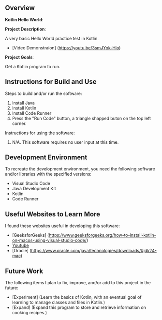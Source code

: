 ## Overview

**Kotlin Hello World**:

**Project Description**:

A very basic Hello World practice test in Kotlin.
* [Video Demonstraion] (https://youtu.be/3smJYxk-Hlo)

**Project Goals**:

Get a Kotlin program to run.

## Instructions for Build and Use

Steps to build and/or run the software:

1. Install Java
2. Install Kotlin
3. Install Code Runner
4. Press the "Run Code" button, a triangle shapped buton on the top left corner.

Instructions for using the software:

1. N/A. This software requires no user input at this time.

## Development Environment 

To recreate the development environment, you need the following software and/or libraries with the specified versions:

* Visual Studio Code
* Java Development Kit
* Kotlin
* Code Runner

## Useful Websites to Learn More

I found these websites useful in developing this software:

* [GeeksforGeeks] (https://www.geeksforgeeks.org/how-to-install-kotlin-on-macos-using-visual-studio-code/)
* [Youtube](https://www.youtube.com/watch?v=-88sEQ4HQGA)
* [Oracle] (https://www.oracle.com/java/technologies/downloads/#jdk24-mac)

## Future Work

The following items I plan to fix, improve, and/or add to this project in the future:

* [Experiment] (Learn the basics of Kotlin, with an eventual goal of learning to manage classes and files in Kotlin.)
* [Expand] (Expand this program to store and retrieve information on cooking recipes.)
